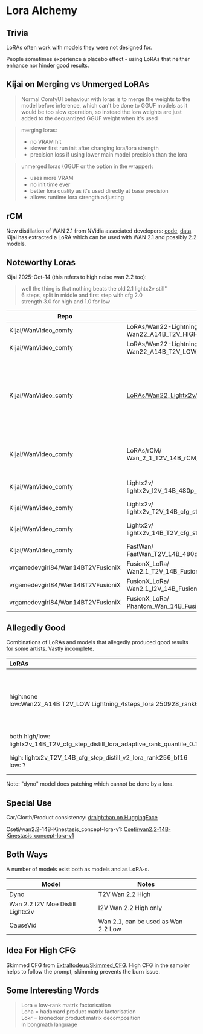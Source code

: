 # Lora Alchemy

## Trivia

LoRAs often work with models they were not designed for.

People sometimes experience a placebo effect - using LoRAs that neither enhance nor hinder good results.

## Kijai on Merging vs Unmerged LoRAs

> Normal ComfyUI behaviour with loras is to merge the weights to the model before inference,
> which can't be done to GGUF models as it would be too slow operation, so instead the lora
> weights are just added to the dequantized GGUF weight when it's used

> merging loras:
> * no VRAM hit
> * slower first run init after changing lora/lora strength
> * precision loss if using lower main model precision than the lora

> unmerged loras (GGUF or the option in the wrapper):
> * uses more VRAM
> * no init time ever
> * better lora quality as it's used directly at base precision
> * allows runtime lora strength adjusting

## rCM

New distillation of WAN 2.1 from NVidia associated developers: [code](https://github.com/NVlabs/rcm), [data](https://huggingface.co/worstcoder/rcm-Wan/tree/main). Kijai has extracted a LoRA which can be used with WAN 2.1 and possibly 2.2 models.

## Noteworthy Loras

Kijai 2025-Oct-14 (this refers to high noise wan 2.2 too):
> well the thing is that nothing beats the old 2.1 lightx2v still"  
> 6 steps, split in middle and first step with cfg 2.0  
> strength 3.0 for high and 1.0 for low

| Repo | Lora | Generation | Comment |
| --- | --- | --- | --- |
| Kijai/WanVideo_comfy | LoRAs/Wan22-Lightning/<br>Wan22_A14B_T2V_HIGH_Lightning_4steps_lora_250928_rank128_fp16 | 2.2 T2V | new, recommended |
| Kijai/WanVideo_comfy | LoRAs/Wan22-Lightning/<br>Wan22_A14B_T2V_LOW_Lightning_4steps_lora_250928_rank64_fp16 | 2.2 T2V | - |
| Kijai/WanVideo_comfy | [LoRAs/Wan22_Lightx2v/Wan_2_2_I2V_A14B_HIGH_lightx2v_MoE_distill_lora_rank_64_bf16](https://huggingface.co/Kijai/WanVideo_comfy/blob/main/LoRAs/Wan22_Lightx2v/Wan_2_2_I2V_A14B_HIGH_lightx2v_MoE_distill_lora_rank_64_bf16.safetensors) | 2.2 I2V |  new, recommended, only high,<br>worthy of attention;<br>ghosting with simple scheduler but not linear quadratic? |
| Kijai/WanVideo_comfy | LoRAs/rCM/<br>Wan_2_1_T2V_14B_rCM_lora_average_rank_148_bf16 | 2.1 T2V | new from NVidia, give it a try? should preserve motion |
| Kijai/WanVideo_comfy | Lightx2v/<br>lightx2v_I2V_14B_480p_cfg_step_distill_rank256_bf16 | 2.1 | Old but good, worth a try on 2.2 |
| Kijai/WanVideo_comfy | Lightx2v/<br>lightx2v_T2V_14B_cfg_step_distill_v2_lora_rank256_bf16 | 2.1 | - |
| Kijai/WanVideo_comfy | Lightx2v/<br>lightx2v_14B_T2V_cfg_step_distill_lora_adaptive_rank_quantile_0.15_bf16 | 2.1 | some artists find this good on 2.2 |
| Kijai/WanVideo_comfy | FastWan/<br>FastWan_T2V_14B_480p_lora_rank_128_bf16 | 2.1 | very old but worth a try |
| vrgamedevgirl84/Wan14BT2VFusioniX | FusionX_LoRa/<br>Wan2.1_T2V_14B_FusionX_LoRA | 2.1 | very good for 2.1 |
| vrgamedevgirl84/Wan14BT2VFusioniX | FusionX_LoRa/<br>Wan2.1_I2V_14B_FusionX_LoRA | 2.1 | very good for 2.1 |
| vrgamedevgirl84/Wan14BT2VFusioniX | FusionX_LoRa/<br>Phantom_Wan_14B_FusionX_LoRA | 2.1 | real trooper for 2.1 |

## Allegedly Good

Combinations of LoRAs and models that allegedly produced good results for some artists.
Vastly incomplete.

| LoRAs | Models | Notes | HF fp8_e4m3 | HF bf16/fp16 |
| :--- | :--- | :--- | :--- | :--- |
| high:none<br>low:Wan22_A14B T2V_LOW Lightning_4steps_lora 250928_rank64_fp16 | high:Wan2.2-T2V-A14B-4steps-250928-dyno-high-lightx2v<br>low:some wan 2.2 | Good motion | high:[Kijai/WanVideo_comfy_fp8_scaled/T2V](https://huggingface.co/Kijai/WanVideo_comfy_fp8_scaled/tree/main/T2V) | high:[lightxv2/Wan2.2-Lightning/dyno](https://huggingface.co/lightx2v/Wan2.2-Lightning/tree/main/Wan2.2-T2V-A14B-4steps-250928-dyno)<br>low:[Kijai/WanVideo_comfy/LoRAs/Wan22-Lightning](https://huggingface.co/Kijai/WanVideo_comfy/tree/main/LoRAs/Wan22-Lightning)|
| both high/low: lightx2v_14B_T2V_cfg_step_distill_lora_adaptive_rank_quantile_0.15_bf16.safetensors | Wan 2.2 T2V High/Low | - | - | [Kijai/WanVideo_comfy](https://huggingface.co/Kijai/WanVideo_comfy/tree/main/Lightx2v) |
| high: lightx2v_T2V_14B_cfg_step_distill_v2_lora_rank256_bf16<br>low: ?|  Wan 2.2 T2V High/Low | 2.5 str on high | - | [Kijai/WanVideo_comfy](https://huggingface.co/Kijai/WanVideo_comfy/tree/main/Lightx2v) |

Note: "dyno" model does patching which cannot be done by a lora.

## Special Use

Car/Clorth/Product consistency: [drnighthan on HuggingFace](https://huggingface.co/drnighthan)

Cseti/wan2.2-14B-Kinestasis_concept-lora-v1: [Cseti/wan2.2-14B-Kinestasis_concept-lora-v1](https://huggingface.co/Cseti/wan2.2-14B-Kinestasis_concept-lora-v1)

## Both Ways

A number of models exist both as models and as LoRA-s.

| Model | Notes |
| --- | --- |
| Dyno | T2V Wan 2.2 High |
| Wan 2.2 I2V Moe Distill Lightx2v | I2V Wan 2.2 High only |
| CauseVid | Wan 2.1, can be used as Wan 2.2 Low |

## Idea For High CFG

Skimmed CFG from [Extraltodeus/Skimmed_CFG](https://github.com/Extraltodeus/Skimmed_CFG).
High CFG in the sampler helps to follow the prompt, skimming prevents the burn issue.

## Some Interesting Words

> Lora = low-rank matrix factorisation  
> Loha = hadamard product matrix factorisation   
> Lokr = kronecker product matrix decomposition  
> In bongmath language